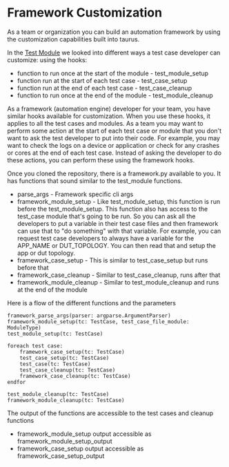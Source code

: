 # Framework Customization

As a team or organization you can build an automation framework by using the customization capabilities built into taurus.

In the [Test Module](test_module.md) we looked into different ways a test case developer can customize: using the hooks:
* function to run once at the start of the module - test_module_setup
* function run at the start of each test case - test_case_setup
* function run at the end of each test case - test_case_cleanup
* function to run once at the end of the module - test_module_cleanup

As a framework (automation engine) developer for your team, you have similar hooks available for customization. When you use these hooks, it applies to all the test cases and modules. As a team you may want to perform some action at the start of each test case or module that you don't want to ask the test developer to put into their code. For example, you may want to check the logs on a device or application or check for any crashes or cores at the end of each test case. Instead of asking the developer to do these actions, you can perform these using the framework hooks.

Once you cloned the repository, there is a framework.py available to you. It has functions that sound similar to the test_module functions.

* parse_args - Framework specific cli args
* framework_module_setup - Like test_module_setup, this function is run before the test_module_setup. This function also has access to the test_case module that's going to be run. So you can ask all the developers to put a variable in their test case files and then framework can use that to "do something" with that variable. For example, you can request test case developers to always have a variable for the APP_NAME or DUT_TOPOLOGY. You can then read that and setup the app or dut topology.
* framework_case_setup - This is similar to test_case_setup but runs before that
* framework_case_cleanup - Similar to test_case_cleanup, runs after that
* framework_module_cleanup - Similar to test_module_cleanup and runs at the end of the module

Here is a flow of the different functions and the parameters 

```
framework_parse_args(parser: argparse.ArgumentParser)
framework_module_setup(tc: TestCase, test_case_file_module: ModuleType)
test_module_setup(tc: TestCase)

foreach test case:
    framework_case_setup(tc: TestCase)
    test_case_setup(tc: TestCase)
    test_case(tc: TestCase)
    test_case_cleanup(tc: TestCase)
    framework_case_cleanup(tc: TestCase)
endfor

test_module_cleanup(tc: TestCase)
framework_module_cleanup(tc: TestCase)
```

The output of the functions are accessible to the test cases and cleanup functions

* framework_module_setup output accessible as framework_module_setup_output
* framework_case_setup output accessible as framework_case_setup_output